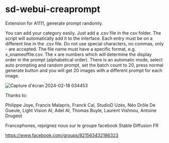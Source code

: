 # sd-webui-creaprompt
Extension for A1111, generate prompt randomly.

You can add your category easily. Just add a .csv file in the csv folder. The script will automatically add it to the interface.
Each entry must be on a different line in the .csv file. Do not use special characters, no commas, only - are accepted.
The file name must have a specific format, e.g. x_xnameoffile.csv.
The x are numbers which will determine the display order in the prompt (alphabetical order).
There is an automatic mode, select auto prompting and random prompt, set the batch count to 20, press normal generate button and you will get 20 images with a different prompt for each image.

![Capture d'écran 2024-02-18 034453](https://github.com/tritant/sd-webui-creaprompt/assets/15909062/7f92cb9f-c9a2-42ba-9951-10a2bdd555e9)

Thanks to:

Philippe Joye, Francis Malapris, Franck Cal, StudioD Uzès, Néo Drôle De Gueule, Light Vision AI, Adel AI, Thomas Buyle, Laurent Vishnou, Antoine Drugeot

Francophones, rejoignez nous sur le groupe facebook Stable Diffusion FR

https://www.facebook.com/groups/821563432186323
